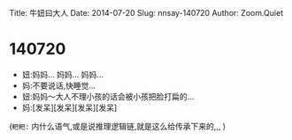 Title: 牛妞曰大人
Date: 2014-07-20
Slug: nnsay-140720
Author: Zoom.Quiet


# 140720

- 妞:妈妈... 妈妈... 妈妈... 
- 妈:不要说话,快睡觉... 
- 妞:妈妈～大人不理小孩的话会被小孩把脸打扁的... 
- 妈:[发呆][发呆][发呆][发呆]

(`粑粑:` 
内什么语气,或是说推理逻辑链,就是这么给传承下来的,,,
)
